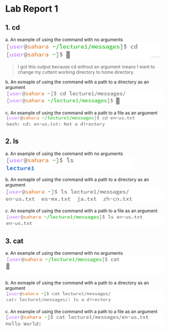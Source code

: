# Lab Report 1

## 1. cd
a. An example of using the command with no arguments <br />
![Image](https://github.com/Azathotha/cse15l-lab-reports/blob/main/images/cd_no_arg.png)
> I got this output because cd without an argument means I want to change my cuttent working directory to home directory.

b. An exmaple of using the command with a path to a directory as an argument <br />
![Image](https://github.com/Azathotha/cse15l-lab-reports/blob/main/images/cd_direct.png)

c. An example of using the command with a path to a file as an argument  <br />
![Image](https://github.com/Azathotha/cse15l-lab-reports/blob/main/images/cd_file.png)

## 2. ls
a. An example of using the command with no arguments <br />
![Image](https://github.com/Azathotha/cse15l-lab-reports/blob/main/images/ls_no_arg.png)

b. An exmaple of using the command with a path to a directory as an argument <br />
![Image](https://github.com/Azathotha/cse15l-lab-reports/blob/main/images/ls_direct.png)

c. An example of using the command with a path to a file as an argument  <br />
![Image](https://github.com/Azathotha/cse15l-lab-reports/blob/main/images/ls_file.png)

## 3. cat
a. An example of using the command with no arguments <br />
![Image](https://github.com/Azathotha/cse15l-lab-reports/blob/main/images/cat_no_arg.png)

b. An exmaple of using the command with a path to a directory as an argument <br />
![Image](https://github.com/Azathotha/cse15l-lab-reports/blob/main/images/cat_direct.png)

c. An example of using the command with a path to a file as an argument  <br />
![Image](https://github.com/Azathotha/cse15l-lab-reports/blob/main/images/cat_file.png)





